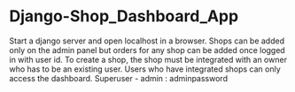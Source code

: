 # Django-Shop_Dashboard_App
Start a django server and open localhost in a browser.
Shops can be added only on the admin panel but orders for any shop can be added once logged in with user id.
To create a shop, the shop must be integrated with an owner who has to be an existing user.
Users who have integrated shops can only access the dashboard.
Superuser - admin : adminpassword
